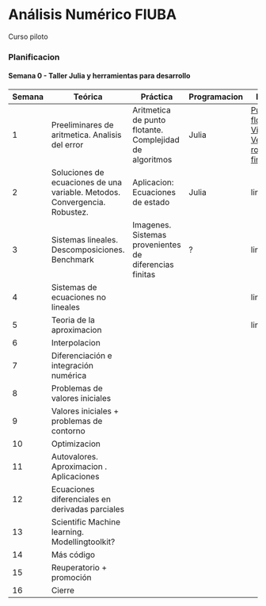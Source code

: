 # Análisis Numérico FIUBA 

Curso piloto 

### Planificacion

#### Semana 0 - Taller Julia y herramientas para desarrollo

| Semana |  Teórica | Práctica |Programacion|links|
| -------- | -------- | -------- | -------- | -------- |
|1 |Preeliminares de aritmetica. Analisis del error | Aritmetica de punto flotante. Complejidad de algoritmos| Julia|[Punto flotante](https://computationalthinking.mit.edu/Fall20/lecture19/) [Video](https://www.youtube.com/watch?v=fL8vYG69EhE&t=562s)  [Ver root finding](http://homepages.math.uic.edu/~jan/mcs471/index.html)|
|2 |Soluciones de ecuaciones de una variable. Metodos. Convergencia. Robustez.  | Aplicacion: Ecuaciones de estado| Julia|link|
|3 |Sistemas lineales. Descomposiciones. Benchmark  | Imagenes. Sistemas provenientes de diferencias finitas| ?|link|
|4 |Sistemas de ecuaciones no lineales  | | |link|
|5 |Teoria de la aproximacion  | | |link|
|6 |Interpolacion ||||
|7 |Diferenciación e integración numérica  | | ||
|8 |Problemas de valores iniciales| | ||
|9 |Valores iniciales + problemas de contorno  | | ||
|10 |Optimizacion  | | ||
|11 |Autovalores. Aproximacion . Aplicaciones  | | ||
|12|Ecuaciones diferenciales en derivadas parciales  | | ||
|13|Scientific Machine learning. Modellingtoolkit? | | ||
|14 |Más código| | ||
|15 |Reuperatorio + promoción | | ||
|16 |Cierre  | | ||
